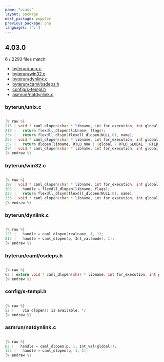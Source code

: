 ```yaml
---
name: "ocaml"
layout: package
next_package: poppler
previous_package: php
languages: ['c']
---
```

## 4.03.0
6 / 2293 files match

 - [byterun/unix.c](#byterununixc)
 - [byterun/win32.c](#byterunwin32c)
 - [byterun/dynlink.c](#byterundynlinkc)
 - [byterun/caml/osdeps.h](#byteruncamlosdepsh)
 - [config/s-templ.h](#configs-templh)
 - [asmrun/natdynlink.c](#asmrunnatdynlinkc)

### byterun/unix.c

```c

{% raw %}
215 | void * caml_dlopen(char * libname, int for_execution, int global)
219 |   return flexdll_dlopen(libname, flags);
234 |   return flexdll_dlsym(flexdll_dlopen(NULL,0), name);
255 | void * caml_dlopen(char * libname, int for_execution, int global)
257 |   return dlopen(libname, RTLD_NOW | (global ? RTLD_GLOBAL : RTLD_LOCAL)
294 | void * caml_dlopen(char * libname, int for_execution, int global)
{% endraw %}

```
### byterun/win32.c

```c

{% raw %}
198 | void * caml_dlopen(char * libname, int for_execution, int global)
203 |   handle = flexdll_dlopen(libname, flags);
223 |   return flexdll_dlsym(flexdll_dlopen(NULL,0), name);
233 | void * caml_dlopen(char * libname, int for_execution, int global)
{% endraw %}

```
### byterun/dynlink.c

```c

{% raw %}
125 |   handle = caml_dlopen(realname, 1, 1);
215 |   handle = caml_dlopen(p, Int_val(mode), 1);
{% endraw %}

```
### byterun/caml/osdeps.h

```c

{% raw %}
62 | extern void * caml_dlopen(char * libname, int for_execution, int global);
{% endraw %}

```
### config/s-templ.h

```c

{% raw %}
52 |    via dlopen() is available. */
{% endraw %}

```
### asmrun/natdynlink.c

```c

{% raw %}
62 |   handle = caml_dlopen(p, 1, Int_val(global));
133 |   handle = caml_dlopen(p, 1, 1);
{% endraw %}

```